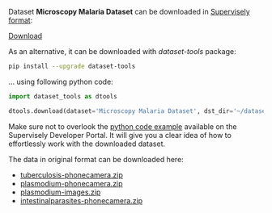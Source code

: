 Dataset **Microscopy Malaria Dataset** can be downloaded in [Supervisely format](https://developer.supervisely.com/api-references/supervisely-annotation-json-format):

 [Download](https://www.dropbox.com/scl/fi/nar9x2bb0esqpu3tpdc8f/microscopy-malaria-dataset-DatasetNinja.tar?rlkey=qmu64vsh49u60hqcy718e4jyg&dl=1)

As an alternative, it can be downloaded with *dataset-tools* package:
``` bash
pip install --upgrade dataset-tools
```

... using following python code:
``` python
import dataset_tools as dtools

dtools.download(dataset='Microscopy Malaria Dataset', dst_dir='~/dataset-ninja/')
```
Make sure not to overlook the [python code example](https://developer.supervisely.com/getting-started/python-sdk-tutorials/iterate-over-a-local-project) available on the Supervisely Developer Portal. It will give you a clear idea of how to effortlessly work with the downloaded dataset.

The data in original format can be downloaded here:

- [tuberculosis-phonecamera.zip](https://air.ug/static/images/downloads/tuberculosis-phonecamera.zip)
- [plasmodium-phonecamera.zip](https://air.ug/static/images/downloads/plasmodium-phonecamera.zip)
- [plasmodium-images.zip](https://air.ug/static/images/downloads/plasmodium-images.zip)
- [intestinalparasites-phonecamera.zip](https://air.ug/static/images/downloads/intestinalparasites-phonecamera.zip)
